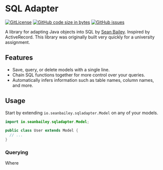 # SQL Adapter

[![GitLicense](https://gitlicense.com/badge/sean0x42/SQLAdapter)](https://gitlicense.com/license/sean0x42/SQLAdapter)
[![GitHub code size in bytes](https://img.shields.io/github/languages/code-size/sean0x42/SQLAdapter.svg)](https://github.com/sean0x42/SQLAdapter)
[![GitHub issues](https://img.shields.io/github/issues/sean0x42/SQLAdapter.svg)](https://github.com/sean0x42/SQLAdapter/issues/)

A library for adapting Java objects into SQL by
[Sean Bailey](https://www.seanbailey.io). Inspired by ActiveRecord. This library
was originally built very quickly for a university assignment.


## Features

 * Save, query, or delete models with a single line.
 * Chain SQL functions together for more control over your queries.
 * Automatically infers information such as table names, column names, and more.


## Usage

Start by extending `io.seanbailey.sqladapter.Model` on any of your models.

```java
import io.seanbailey.sqladapter.Model;

public class User extends Model {
  // ...
}
```

### Querying

Where
